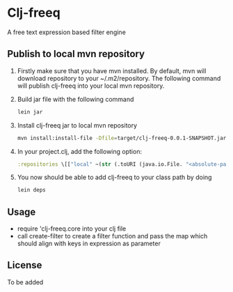 # Clj-freeq

A free text expression based filter engine

## Publish to local mvn repository
1. Firstly make sure that you have mvn installed. By default, mvn will download repository to your ~/.m2/repository. The following command will publish clj-freeq into your local mvn repository.

2.  Build jar file with the following command

    ```bash
    lein jar
    ```

3. Install clj-freeq jar to local mvn repository

    ```bash
    mvn install:install-file -Dfile=target/clj-freeq-0.0.1-SNAPSHOT.jar -DartifactId=clj-freeq -Dversion=0.0.1-SNAPSHOT -DgroupId=clj-freeq -Dpackaging=jar -DlocalRepositoryPath=<absolute-path-to-local-repo>
    ```

4. In your project.clj, add the following option:

    ```clojure
    :repositories \[["local" ~(str (.toURI (java.io.File. "<absolute-path-to-local-repo>")))]\]
    ```
5. You now should be able to add clj-freeq to your class path by doing

   ```bash
   lein deps
   ```

## Usage
   * require 'clj-freeq.core into your clj file
   * call create-filter to create a filter function and pass the map which should align with keys in expression as parameter

## License
   To be added
